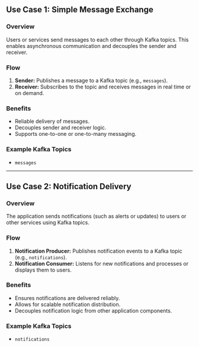 ## Use Case 1: Simple Message Exchange

### Overview

Users or services send messages to each other through Kafka topics. This enables asynchronous communication and decouples the sender and receiver.

### Flow

1. **Sender:** Publishes a message to a Kafka topic (e.g., `messages`).
2. **Receiver:** Subscribes to the topic and receives messages in real time or on demand.

### Benefits

- Reliable delivery of messages.
- Decouples sender and receiver logic.
- Supports one-to-one or one-to-many messaging.

### Example Kafka Topics

- `messages`

---

## Use Case 2: Notification Delivery

### Overview

The application sends notifications (such as alerts or updates) to users or other services using Kafka topics.

### Flow

1. **Notification Producer:** Publishes notification events to a Kafka topic (e.g., `notifications`).
2. **Notification Consumer:** Listens for new notifications and processes or displays them to users.

### Benefits

- Ensures notifications are delivered reliably.
- Allows for scalable notification distribution.
- Decouples notification logic from other application components.

### Example Kafka Topics

- `notifications`
